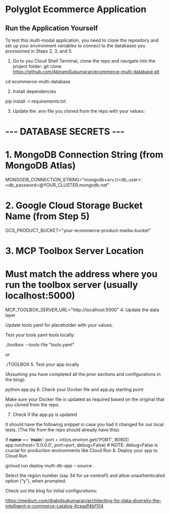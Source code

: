 # Polyglot Ecommerce Application

## Run the Application Yourself

To test this multi-modal application, you need to clone the repository and set up your environment variables to connect to the databases you provisioned in Steps 2, 3, and 5.

1. Go to you Cloud Shell Terminal, clone the repo and navigate into the project folder:
git clone https://github.com/AbiramiSukumaran/ecommerce-multi-database.git

cd ecommerce-multi-database

2. Install dependencies

pip install -r requirements.txt

3. Update the .env file you cloned from the repo with your values:

# --- DATABASE SECRETS ---
# 1. MongoDB Connection String (from MongoDB Atlas)
MONGODB_CONNECTION_STRING="mongodb+srv://<db_user>:<db_password>@YOUR_CLUSTER.mongodb.net"

# 2. Google Cloud Storage Bucket Name (from Step 5)
GCS_PRODUCT_BUCKET="your-ecommerce-product-media-bucket"

# 3. MCP Toolbox Server Location
# Must match the address where you run the toolbox server (usually localhost:5000)
MCP_TOOLBOX_SERVER_URL="http://localhost:5000"
4. Update the data layer

Update tools.yaml for placeholder with your values.

Test your tools.yaml tools locally:

./toolbox --tools-file "tools.yaml"

or

./TOOLBOX 
5. Test your app locally

(Assuming you have completed all the prior sections and configurations in the blog):

python app.py
6. Check your Docker file and app.py starting point

Make sure your Docker file is updated as required based on the original that you cloned from the repo.

7. Check if the app.py is updated

It should have the following snippet in case you had it changed for our local tests. (The file from the repo should already have this):

if __name__ == '__main__':
    port = int(os.environ.get('PORT', 8080))
    app.run(host='0.0.0.0', port=port, debug=False) 
    # NOTE: debug=False is crucial for production environments like Cloud Run
8. Deploy your app to Cloud Run

gcloud run deploy multi-db-app --source .

Select the region number (say 34 for us-central1) and allow unauthenticated option (“y”), when prompted.

Check out the blog for initial configurations:

https://medium.com/@abidsukumaran/architecting-for-data-diversity-the-intelligent-e-commerce-catalog-4ceadf4bf104
